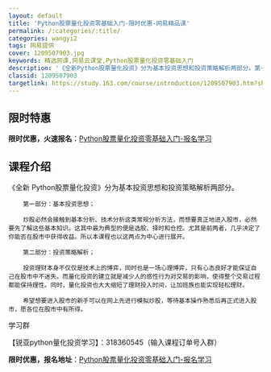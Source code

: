 ```yaml
---
layout: default
title: 'Python股票量化投资零基础入门-限时优惠-网易精品课'
permalink: /:categories/:title/
categories: wangyi2
tags: 网易提供
cover: 1209507903.jpg
keywords: 精选网课,网易云课堂,Python股票量化投资零基础入门
description: '《全新Python股票量化投资》分为基本投资思想和投资策略解析两部分。第一部分：基本投资思想；炒股必然会接触到基本分析、'
classid: 1209507903
targetlink: https://study.163.com/course/introduction/1209507903.htm?share=1&shareId=1025206652&utm_campaign=share&utm_medium=iphoneShare&utm_source=&utm_u=1025206652
---
```


## 限时特惠

**限时优惠，火速报名**：[Python股票量化投资零基础入门-报名学习](https://study.163.com/course/introduction/1209507903.htm?share=1&shareId=1025206652&utm_campaign=share&utm_medium=iphoneShare&utm_source=&utm_u=1025206652)

## 课程介绍

《全新 Python股票量化投资》分为基本投资思想和投资策略解析两部分。

        第一部分：基本投资思想；

        炒股必然会接触到基本分析、技术分析这类常规分析方法，而想要真正地进入股市，必然要先了解这些基本知识。这其中最为典型的便是选股、择时和仓控。尤其是前两者，几乎决定了你能否在股市中获得收益。所以本课程也以这两点为中心进行展开。

        第二部分：投资策略解析；

        投资理财本身不仅仅是技术上的博弈，同时也是一场心理博弈，只有心态良好才能保证自己在股市中不迷失。而量化投资的建立就是减少人的感性行为对交易的影响，使得整个交易过程都能保持理性。同时，量化投资也大大缩短了理财投入时间，让加班族也能实现轻松理财。

        希望想要进入股市的新手可以在网上先进行模拟炒股，等待基本操作熟悉后再正式进入股市，愿各位在股市中有所得。



学习群

【锐亚python量化投资学习】：318360545（输入课程订单号入群）

**限时优惠，报名地址**：[Python股票量化投资零基础入门-报名学习](https://study.163.com/course/introduction/1209507903.htm?share=1&shareId=1025206652&utm_campaign=share&utm_medium=iphoneShare&utm_source=&utm_u=1025206652)

